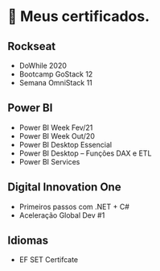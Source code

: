 # 📜 Meus certificados.

## Rockseat
  - DoWhile 2020
  - Bootcamp GoStack 12
  - Semana OmniStack 11

## Power BI
  - Power BI Week Fev/21
  - Power BI Week Out/20
  - Power BI Desktop Essencial
  - Power BI Desktop – Funções DAX e ETL
  - Power BI Services

## Digital Innovation One
  - Primeiros passos com .NET + C#
  - Aceleração Global Dev #1

## Idiomas
  - EF SET Certifcate
